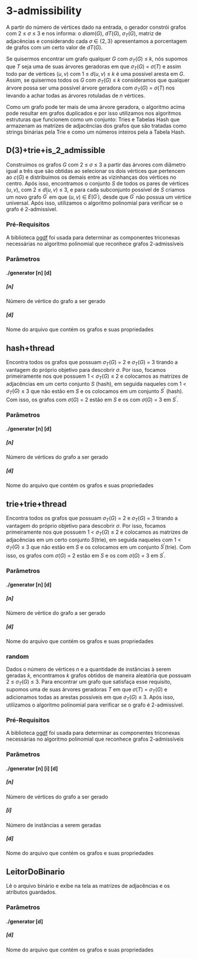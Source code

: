 # 3-admissibility

  A partir do número de vértices dado na entrada, o gerador constrói grafos com $2$ $\le$ $\sigma$ $\le$ $3$ e nos
    informa: o $diam(G)$, $dT(G)$, $\sigma_{T}(G)$, matriz de adjacências e considerando cada $\sigma$ $\in$ $\{2,3\}$ apresentamos a porcentagem de grafos com um certo valor de $dT(G)$.
    
 Se quisermos encontrar um grafo qualquer $G$ com $\sigma_{T}(G)$ $\le$ $k$, nós supomos que $T$ seja uma de suas árvores geradoras em que $\sigma_{T}(G)$ $=$ $\sigma(T)$ e assim todo par de vértices $(u,v)$ com $1$ $\le$ $d(u,v)$ $\le$ $k$ é uma possível aresta em $G$. Assim, se quisermos todos os $G$ com $\sigma_{T}(G)$ $\le$ $k$ consideramos que qualquer árvore possa ser uma possível árvore geradora com $\sigma_{T}(G)$ $=$ $\sigma(T)$ nos levando a achar todas as árvores rotuladas de $n$ vértices.
    
 Como um grafo pode ter mais de uma árvore geradora, o algoritmo acima pode resultar em grafos duplicados e por isso utilizamos nos algoritmos estruturas que funcionem como um conjunto: Tries e Tabelas Hash que armazenam as matrizes de adjacências dos grafos que são tratadas como strings binárias pela Trie e como um números inteiros pela a Tabela Hash.

  ## D(3)+trie+is_2_admissible
  
   Construimos os grafos $G$ com $2$ $\le$ $\sigma$ $\le$ $3$ a partir das árvores com diâmetro igual a três que são obtidas ao selecionar os dois vértices que pertencem ao $c(G)$ e distribuímos os demais entre as vizinhanças dos vértices no centro.
        Após isso, encontramos o conjunto $S$ de todos os pares de vértices $(u, v)$, com $2$ $\le$ $d(u, v)$ $\le$ $3$, e para cada subconjunto possível de $S$ criamos um novo grafo $G^{'}$ em que $(u, v)$ $\in$ $E(G^{'})$, desde que $G^{'}$ não possua um vértice universal.  Após isso, utilizamos o algoritmo polinomial para verificar se o grafo é 2-admissível.
  
  ### Pré-Requisitos
  A biblioteca [ogdf](https://ogdf.uos.de/2022/02/02/dogwood/) foi usada para determinar as componentes triconexas necessárias no algoritmo polinomial que reconhece grafos 2-admissíveis
  
  ### Parâmetros
  
  #### ./generator [n] [d]
  
  ##### [n]
  Número de vértice do grafo a ser gerado
  
  ##### [d]
  Nome do arquivo que contém os grafos e suas propriedades
  
  ## hash+thread
  
   Encontra todos os grafos que possuam $\sigma_{T}(G)$ $=$ 2 e $\sigma_{T}(G)$ $=$ 3 tirando a vantagem do próprio objetivo para descobrir $\sigma$. Por isso, focamos primeiramente nos que possuem 1 $<$ $\sigma_{T}(G)$ $\le$ 2 e colocamos as matrizes de adjacências em um certo conjunto $S$ (hash), em seguida naqueles com 1 $<$ $\sigma_{T}(G)$ $\le$ $3$ que não estão em $S$ e os colocamos em um conjunto $S^{'}$ (hash). Com isso, os grafos com $\sigma(G)$ $=$ 2 estão em $S$ e os com $\sigma(G)$ $=$ 3 em $S^{'}$.

  ### Parâmetros
  
  #### ./generator [n] [d]
  
  ##### [n]
  Número de vértices do grafo a ser gerado
  
  ##### [d]
  Nome do arquivo que contém os grafos e suas propriedades
  
  ## trie+trie+thread
  
  Encontra todos os grafos que possuam $\sigma_{T}(G)$ $=$ 2 e $\sigma_{T}(G)$ $=$ 3 tirando a vantagem do próprio objetivo para descobrir $\sigma$. Por isso, focamos primeiramente nos que possuem 1 $<$ $\sigma_{T}(G)$ $\le$ 2 e colocamos as matrizes de adjacências em um certo conjunto $S$(trie), em seguida naqueles com 1 $<$ $\sigma_{T}(G)$ $\le$ $3$ que não estão em $S$ e os colocamos em um conjunto $S^{'}$(trie). Com isso, os grafos com $\sigma(G)$ $=$ 2 estão em $S$ e os com $\sigma(G)$ $=$ 3 em $S^{'}$.
 
  ### Parâmetros
  
  #### ./generator [n] [d]
  
  ##### [n]
  Número de vértice do grafo a ser gerado
  
  ##### [d]
  Nome do arquivo que contém os grafos e suas propriedades
  
  ### random

   Dados o número de vértices $n$ e a quantidade de instâncias à serem geradas $k$, encontramos $k$ grafos obtidos de maneira aleatória que possuam $2$ $\le$ $\sigma_{T}(G)$ $\le$ $3$. Para encontrar um grafo que satisfaça esse requisito, supomos uma de suas árvores geradoras $T$ em que $\sigma(T)$ $=$ $\sigma_{T}(G)$ e adicionamos todas as arestas possíveis em que $\sigma_{T}(G)$ $\le$ $3$. Após isso, utilizamos o algoritmo polinomial para verificar se o grafo é 2-admissível.
  
   ### Pré-Requisitos
  A biblioteca [ogdf](https://ogdf.uos.de/2022/02/02/dogwood/) foi usada para determinar as componentes triconexas necessárias no algoritmo polinomial que reconhece grafos 2-admissíveis
  
  ### Parâmetros
  
  #### ./generator [n] [i] [d]
  
  ##### [n]
  Número de vértices do grafo a ser gerado
  
  ##### [i]
  Número de instâncias a serem geradas
  
  ##### [d]
  Nome do arquivo que contém os grafos e suas propriedades
  
  ## LeitorDoBinario
  Lê o arquivo binário e exibe na tela as matrizes de adjacências e os atributos guardados.
  
  ### Parâmetros
  
  #### ./generator [d]

  ##### [d]
  Nome do arquivo que contém os grafos e suas propriedades 
